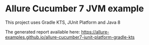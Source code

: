 # Allure Cucumber 7 JVM example

This project uses Gradle KTS, JUnit Platform and Java 8

The generated report available here: https://allure-examples.github.io/allure-cucumber7-junit-platform-gradle-kts
